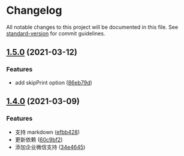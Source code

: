 # Changelog

All notable changes to this project will be documented in this file. See [standard-version](https://github.com/conventional-changelog/standard-version) for commit guidelines.

## [1.5.0](https://github.com/chuyik/webpack-stats-diff/compare/v1.4.0...v1.5.0) (2021-03-12)


### Features

* add skipPrint option ([86eb79d](https://github.com/chuyik/webpack-stats-diff/commit/86eb79d2e53fa737a3ca797c4a073fa9116f811c))

## [1.4.0](https://github.com/chuyik/webpack-stats-diff/compare/v1.3.0...v1.4.0) (2021-03-09)


### Features

* 支持 markdown ([efbb428](https://github.com/chuyik/webpack-stats-diff/commit/efbb428b4aa8dc3c115a8743ab0db86177b63d69))
* 更新依赖 ([60c9bf2](https://github.com/chuyik/webpack-stats-diff/commit/60c9bf24bef8f21821e866fd3117853797cda291))
* 添加企业微信支持 ([34e4645](https://github.com/chuyik/webpack-stats-diff/commit/34e4645c3041178f7db16fb632d3b430f357c5db))
